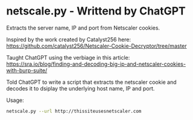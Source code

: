 # netscale.py - Writtend by ChatGPT
Extracts the server name, IP and port from Netscaler cookies. 

Inspired by the work created by Catalyst256 here: https://github.com/catalyst256/Netscaler-Cookie-Decryptor/tree/master </p>
Taught ChatGPT using the verbiage in this article: https://sra.io/blog/finding-and-decoding-big-ip-and-netscaler-cookies-with-burp-suite/ </p>
Told ChatGPT to write a script that extracts the netscaler cookie and decodes it to dsiplay the underlying host name, IP and port. </p>

Usage: 
```bash
netscale.py --url http://thissiteusesnetscaler.com
```
